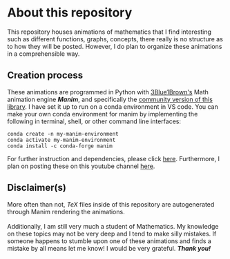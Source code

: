 # About this repository
This repository houses animations of mathematics that I find interesting such as different functions, graphs, concepts, there really is no structure as to how they will be posted. However, I do plan to organize these animations in a comprehensible way.

## Creation process
These animations are programmed in Python with [3Blue1Brown's](https://www.youtube.com/c/3blue1brown) Math animation engine ***Manim***, and specifically the [community version of this library](https://www.manim.community/). I have set it up to run on a conda environment in VS code. You can make your own conda environment for manim by implementing the following in terminal, shell, or other command line interfaces:
```
conda create -n my-manim-environment
conda activate my-manim-environment
conda install -c conda-forge manim
```
For further instruction and dependencies, please click [here](https://docs.manim.community/en/stable/installation.html). Furthermore, I plan on posting these on this youtube channel [here](https://www.youtube.com/channel/UCh38YNZOabzcHtWHrK7VLDg).

## Disclaimer(s)
More often than not, *TeX* files inside of this repository are autogenerated through Manim rendering the animations.<br><br> 
Additionally, I am still very much a student of Mathematics. My knowledge on these topics may not be very deep and I tend to make silly mistakes. If someone happens to stumble upon one of these animations and finds a mistake by all means let me know! I would be very grateful. ***Thank you!***
